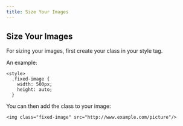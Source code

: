 ```yaml
---
title: Size Your Images
---
```

## Size Your Images

For sizing your images, first create your class in your style tag.

An example:
```
<style>
  .fixed-image {
    width: 500px;
    height: auto;
  }
  ```
  
  You can then add the class to your image:
  ```
  <img class="fixed-image" src="http://www.example.com/picture"/>
  ```
